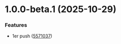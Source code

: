 # 1.0.0-beta.1 (2025-10-29)


### Features

* 1er push ([5571037](https://github.com/impejonathan/BRIEF_QUALITE_EAU_FRANCE/commit/557103738d1fff787fafdb56dd1c855ea59e42b1))
